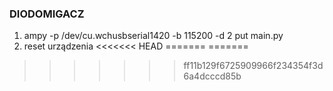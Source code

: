 ### DIODOMIGACZ ###
1. ampy -p /dev/cu.wchusbserial1420 -b 115200 -d 2 put main.py
2. reset urządzenia
<<<<<<< HEAD
=======
=======
>>>>>>> ff11b129f6725909966f234354f3d6a4dcccd85b

